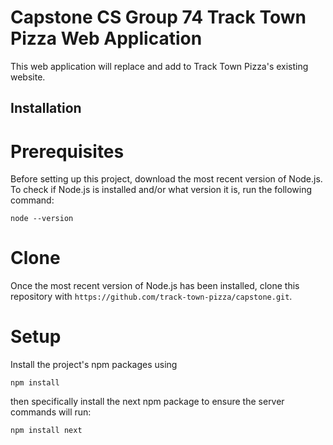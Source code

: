# Capstone CS Group 74 Track Town Pizza Web Application

This web application will replace and add to Track Town Pizza's existing website.

## Installation

# Prerequisites

Before setting up this project, download the most recent version of Node.js. To check if Node.js is installed and/or
what version it is, run the following command:

`node --version`

# Clone

Once the most recent version of Node.js has been installed, clone this repository with `https://github.com/track-town-pizza/capstone.git`.

# Setup

Install the project's npm packages using

`npm install`

then specifically install the next npm package to ensure the server commands will run:

`npm install next`
